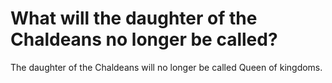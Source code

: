 # What will the daughter of the Chaldeans no longer be called?

The daughter of the Chaldeans will no longer be called Queen of kingdoms.

